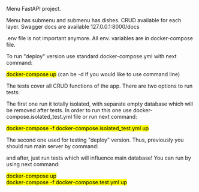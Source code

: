 Menu FastAPI project. 

Menu has submenu and submenu has dishes.
CRUD available for each layer.
Swagger docs are available 127.0.0.1:8000/docs

.env file is not important anymore. All env. variables are in docker-compose file.

To run "deploy" version use standard docker-compose.yml with next command:

<mark>docker-compose up</mark>
(can be -d if you would like to use command line)

The tests cover all CRUD functions of the app. There are two options to run tests:

The first one run it totally isolated, with separate empty database which will be removed after tests. In order to run this one use docker-compose.isolated_test.yml file or run next command:
 
<mark>docker-compose -f docker-compose.isolated_test.yml up </mark>

The second one used for testing "deploy" version. Thus, previously you should run main server by command:


and after, just run tests which will influence main database! You can run by using next command:

<mark>docker-compose up</mark> <br>
<mark>docker-compose -f docker-compose.test.yml up</mark>
